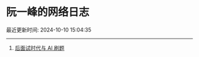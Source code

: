 # 阮一峰的网络日志

最近更新时间: 2024-10-10 15:04:35

--- 
1. [后面试时代与 AI 刷题](http://www.ruanyifeng.com/blog/2024/10/ai-code-interview.html) 
